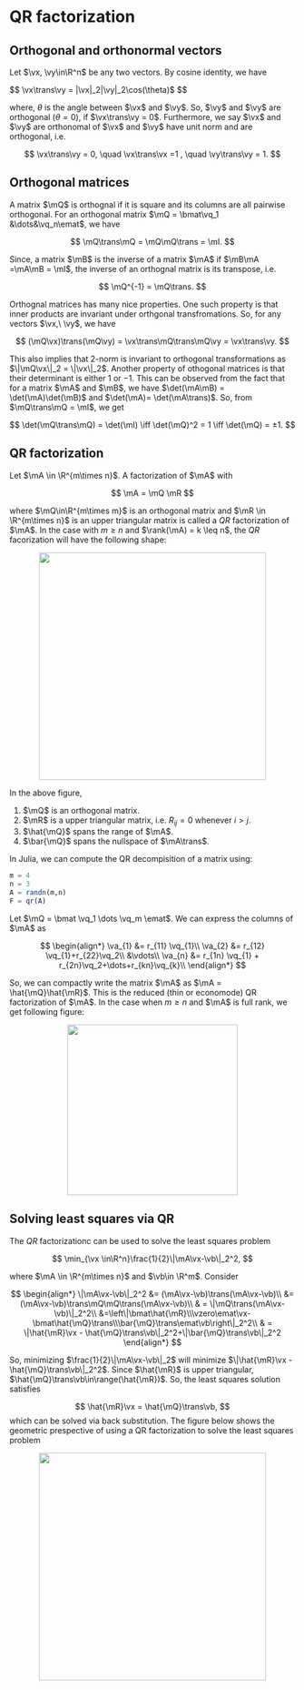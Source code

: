 # **QR factorization**

## **Orthogonal and orthonormal vectors**

Let $\vx, \vy\in\R^n$ be any two vectors. By cosine identity, we have

$$ 
\vx\trans\vy = \|\vx\|_2\|\vy\|_2\cos(\theta)$
$$ 

where, $\theta$ is the angle between $\vx$ and $\vy$. So, $\vy$ and $\vy$ are orthogonal ($\theta = 0$), 
if $\vx\trans\vy = 0$. Furthermore, we say $\vx$ and $\vy$ are orthonomal of $\vx$ and $\vy$ have unit 
norm and are orthogonal, i.e.

$$
\vx\trans\vy = 0, \quad \vx\trans\vx =1 , \quad \vy\trans\vy = 1.
$$  

## **Orthogonal matrices**

A matrix $\mQ$ is orthognal if it is square and its columns are all pairwise orthogonal. For an orthogonal 
matrix $\mQ = \bmat\vq_1 &\dots&\vq_n\emat$, we have

$$
\mQ\trans\mQ = \mQ\mQ\trans = \mI.
$$

Since, a matrix $\mB$ is the inverse of a matrix $\mA$ if $\mB\mA =\mA\mB = \mI$, the inverse of an 
orthognal matrix is its transpose, i.e.

$$
\mQ^{-1} = \mQ\trans.
$$

Orthognal matrices has many nice properties. One such property is that inner products are invariant under 
orthgonal transfromations. So, for any vectors $\vx,\ \vy$, we have

$$
(\mQ\vx)\trans(\mQ\vy) = \vx\trans\mQ\trans\mQ\vy = \vx\trans\vy.
$$

This also implies that 2-norm is invariant to orthogonal transformations as $\|\mQ\vx\|_2 = \|\vx\|_2$.
Another property of othogonal matrices is that their determinant is either $1$ or $-1$. This can be observed
from the fact that for a matrix $\mA$ and $\mB$, we have $\det(\mA\mB) = \det(\mA)\det(\mB)$ and $\det(\mA)=
\det(\mA\trans)$. So, from $\mQ\trans\mQ = \mI$, we get

$$
\det(\mQ\trans\mQ) = \det(\mI) \iff \det(\mQ)^2 = 1 \iff \det(\mQ) = ±1.
$$

## **QR factorization**

Let $\mA \in \R^{m\times n}$. A factorization of $\mA$ with 

$$
\mA = \mQ \mR
$$

where  $\mQ\in\R^{m\times m}$ is an orthogonal matrix and $\mR \in \R^{m\times n}$ is an upper triangular
matrix is called a $QR$ factorization of $\mA$. In the case with $m\geq n$ and  $\rank(\mA) = k \leq n$, the $QR$ facorization 
will have the following shape:

<center>
<img src="../img/lec3/qrdecomp.png" width = "400">
</center>

In the above figure, 

1. $\mQ$ is an orthogonal matrix.
2. $\mR$ is a upper triangular matrix, i.e. $R_{ij}=0$ whenever $i>j$.
3. $\hat{\mQ}$ spans the range of $\mA$.
4. $\bar{\mQ}$ spans the nullspace of $\mA\trans$.

In Julia, we can compute the QR decompisition of a matrix using:

```Julia
m = 4
n = 3
A = randn(m,n)
F = qr(A)
```

Let $\mQ = \bmat \vq_1 \dots \vq_m \emat$. We can express the columns of $\mA$ as 

$$
\begin{align*}
\va_{1} &= r_{11} \vq_{1}\\
\va_{2} &= r_{12} \vq_{1}+r_{22}\vq_2\\
&\vdots\\
\va_{n} &= r_{1n} \vq_{1} + r_{2n}\vq_2+\dots+r_{kn}\vq_{k}\\
\end{align*}
$$

So, we can compactly write the matrix $\mA$ as $\mA = \hat{\mQ}\hat{\mR}$. This is the reduced (thin or economode) QR 
factorization of $\mA$. In the case when $m\geq n$ and $\mA$ is full rank, we get following figure:

<center>
<img src="../img/lec3/qrdecomp-thin.png" width = "300">
</center>

## **Solving least squares via QR**

The $QR$ factorizationc can be used to solve the least squares problem

$$
\min_{\vx \in\R^n}\frac{1}{2}\|\mA\vx-\vb\|_2^2,
$$

where $\mA \in \R^{m\times n}$ and $\vb\in \R^m$. Consider 

$$
\begin{align*}
\|\mA\vx-\vb\|_2^2 &= (\mA\vx-\vb)\trans(\mA\vx-\vb)\\
&= (\mA\vx-\vb)\trans\mQ\mQ\trans(\mA\vx-\vb)\\
& = \|\mQ\trans(\mA\vx-\vb)\|_2^2\\
&=\left\|\bmat\hat{\mR}\\\vzero\emat\vx-\bmat\hat{\mQ}\trans\\\bar{\mQ}\trans\emat\vb\right\|_2^2\\
& = \|\hat{\mR}\vx - \hat{\mQ}\trans\vb\|_2^2+\|\bar{\mQ}\trans\vb\|_2^2
\end{align*}
$$

So, minimizing $\frac{1}{2}\|\mA\vx-\vb\|_2$ will minimize $\|\hat{\mR}\vx - \hat{\mQ}\trans\vb\|_2^2$. 
Since $\hat{\mR}$ is upper triangular, $\hat{\mQ}\trans\vb\in\range(\hat{\mR})$. So, the least squares solution
satisfies

$$
\hat{\mR}\vx = \hat{\mQ}\trans\vb,
$$
which can be solved via back substitution. The figure below shows the geometric prespective of using a QR factorization 
to solve the least squares problem

<center>
<img src="../img/lec3/leastsquares-geometry2.png" width = "400">
</center>

